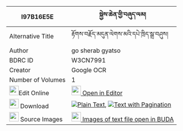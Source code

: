 |I97B16E5E|སྐྱེས་ཆེན་གྱི་བཞུད་ལམ། 
| --- | --- 
|Alternative Title |རྟོགས་བརྗོད་མདུན་ལེགས་མའི་དཔེ་ཁྲིད་སྒྲ་བཤུས།
|Author| go sherab gyatso
|BDRC ID | W3CN7991
|Creator | Google OCR
|Number of Volumes| 1
|<img width="25" src="https://img.icons8.com/color/25/000000/edit-property.png">Edit Online| [<img width="25" src="https://avatars.githubusercontent.com/u/45091458?s=200&v=4"> Open in Editor](http://editor.openpecha.org/I97B16E5E)
|<img width="25" src="https://img.icons8.com/fluent/48/000000/download-2.png"/>  Download | [![](https://img.icons8.com/color/20/000000/txt.png)Plain Text](https://github.com/Openpecha/I97B16E5E/releases/download/v1/kyechen_gyi_shyu_lam_plain_I97B16E5E.zip), [![](https://img.icons8.com/color/20/000000/txt.png)Text with Pagination](https://github.com/Openpecha/I97B16E5E/releases/download/v1/kyechen_gyi_shyu_lam_pages_I97B16E5E.zip)
|<img width="25" src="https://img.icons8.com/plasticine/100/000000/pictures-folder.png"/>  Source Images | [<img width="25" src="https://library.bdrc.io/icons/BUDA-small.svg"> Images of text file open in BUDA](https://library.bdrc.io/show/bdr:W3CN7991)